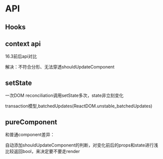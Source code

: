 # API

## Hooks

## context api

16.3前后api对比

解决：不符合分形、无法穿透shouldUpdateComponent


## setState

一次DOM reconciliation调用setState多次，state非立刻变化

transaction模型,batchedUpdates(ReactDOM.unstable_batchedUpdates)

## pureComponent

和普通component差异：

自动添加shouldUpdateComponent的判断，对变化前后的props和state进行浅比较返回bool，来决定要不要走render
